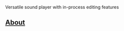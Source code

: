 Versatile sound player with in-process editing features

## [About](https://github.com/sound-player/sound-player.github.io/wiki)

